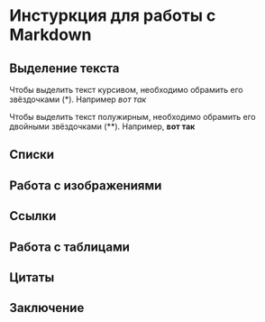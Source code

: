 # Инстуркция для работы с Markdown

## Выделение текста

Чтобы выделить текст курсивом, необходимо обрамить его звёздочками (*). Например *вот так*

Чтобы выделить текст полужирным, необходимо обрамить его двойными звёздочками (**). Например, **вот так**


## Списки

## Работа с изображениями

## Ссылки

## Работа с таблицами

## Цитаты

## Заключение
